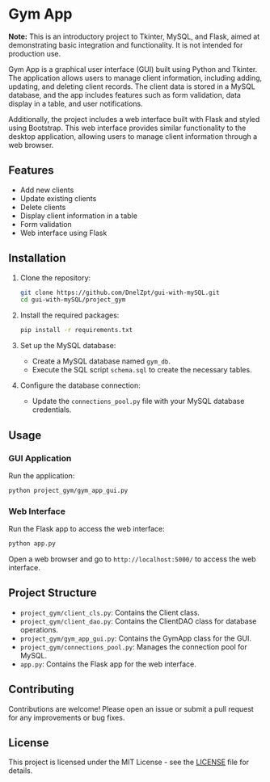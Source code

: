 # Gym App

**Note:** This is an introductory project to Tkinter, MySQL, and Flask, aimed at demonstrating basic integration and functionality. It is not intended for production use.

Gym App is a graphical user interface (GUI) built using Python and Tkinter. The application allows users to manage client information, including adding, updating, and deleting client records. The client data is stored in a MySQL database, and the app includes features such as form validation, data display in a table, and user notifications.

Additionally, the project includes a web interface built with Flask and styled using Bootstrap. This web interface provides similar functionality to the desktop application, allowing users to manage client information through a web browser.

## Features

- Add new clients
- Update existing clients
- Delete clients
- Display client information in a table
- Form validation
- Web interface using Flask

## Installation

1. Clone the repository:
    ```sh
    git clone https://github.com/DnelZpt/gui-with-mySQL.git
    cd gui-with-mySQL/project_gym
    ```
2. Install the required packages:
    ```sh
    pip install -r requirements.txt
    ```


3. Set up the MySQL database:
    - Create a MySQL database named `gym_db`.
    - Execute the SQL script `schema.sql` to create the necessary tables.

4. Configure the database connection:
    - Update the `connections_pool.py` file with your MySQL database credentials.

## Usage

### GUI Application
Run the application:
```sh
python project_gym/gym_app_gui.py
```

### Web Interface
Run the Flask app to access the web interface:
```sh
python app.py
```
Open a web browser and go to `http://localhost:5000/` to access the web interface.


## Project Structure
  - `project_gym/client_cls.py`: Contains the Client class.
  - `project_gym/client_dao.py`: Contains the ClientDAO class for database operations.
  - `project_gym/gym_app_gui.py`: Contains the GymApp class for the GUI.
  - `project_gym/connections_pool.py`: Manages the connection pool for MySQL.
  - `app.py`: Contains the Flask app for the web interface.

## Contributing
Contributions are welcome! Please open an issue or submit a pull request for any improvements or bug fixes.  
## License

This project is licensed under the MIT License - see the [LICENSE](LICENSE) file for details.

